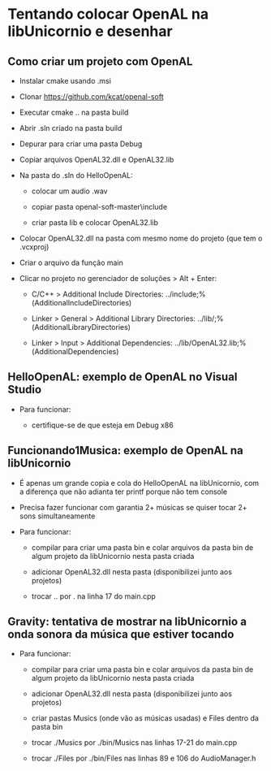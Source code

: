 # Tentando colocar OpenAL na libUnicornio e desenhar

## Como criar um projeto com OpenAL

* Instalar cmake usando .msi

* Clonar https://github.com/kcat/openal-soft

* Executar cmake .. na pasta build

* Abrir .sln criado na pasta build

* Depurar para criar uma pasta Debug

* Copiar arquivos OpenAL32.dll e OpenAL32.lib

* Na pasta do .sln do HelloOpenAL:

	* colocar um audio .wav

	* copiar pasta openal-soft-master\include

	* criar pasta lib e colocar OpenAL32.lib

* Colocar OpenAL32.dll na pasta com mesmo nome do projeto (que tem o .vcxproj)

* Criar o arquivo da função main

* Clicar no projeto no gerenciador de soluções > Alt + Enter:

	* C/C++ > Additional Include Directories: ../include;%(AdditionalIncludeDirectories)

	* Linker > General > Additional Library Directories: ../lib/;%(AdditionalLibraryDirectories)

	* Linker > Input > Additional Dependencies: ../lib/OpenAL32.lib;%(AdditionalDependencies)

## HelloOpenAL: exemplo de OpenAL no Visual Studio

* Para funcionar:

	* certifique-se de que esteja em Debug x86

## Funcionando1Musica: exemplo de OpenAL na libUnicornio

* É apenas um grande copia e cola do HelloOpenAL na libUnicornio, com a diferença que não adianta ter printf porque não tem console

* Precisa fazer funcionar com garantia 2+ músicas se quiser tocar 2+ sons simultaneamente

* Para funcionar:

	* compilar para criar uma pasta bin e colar arquivos da pasta bin de algum projeto da libUnicornio nesta pasta criada
	
	* adicionar OpenAL32.dll nesta pasta (disponibilizei junto aos projetos)
	
	* trocar .. por . na linha 17 do main.cpp

## Gravity: tentativa de mostrar na libUnicornio a onda sonora da música que estiver tocando

* Para funcionar:

	* compilar para criar uma pasta bin e colar arquivos da pasta bin de algum projeto da libUnicornio nesta pasta criada
	
	* adicionar OpenAL32.dll nesta pasta (disponibilizei junto aos projetos)
	
	* criar pastas Musics (onde vão as músicas usadas) e Files dentro da pasta bin
	
	* trocar ./Musics por ./bin/Musics nas linhas 17-21 do main.cpp
	
	* trocar ./Files por ./bin/Files nas linhas 89 e 106 do AudioManager.h

